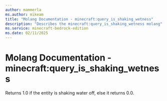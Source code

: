 ```yaml
---
author: mammerla
ms.author: mikeam
title: "Molang Documentation - minecraft:query_is_shaking_wetness"
description: "Describes the minecraft:query_is_shaking_wetness molang"
ms.service: minecraft-bedrock-edition
ms.date: 02/11/2025 
---
```


# Molang Documentation - minecraft:query_is_shaking_wetness

Returns 1.0 if the entity is shaking water off, else it returns 0.0.
